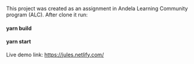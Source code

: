 This project was created as an assignment in Andela Learning Community program (ALC).
After clone it run:
 #### yarn build
 #### yarn start

Live  demo link: https://jules.netlify.com/
